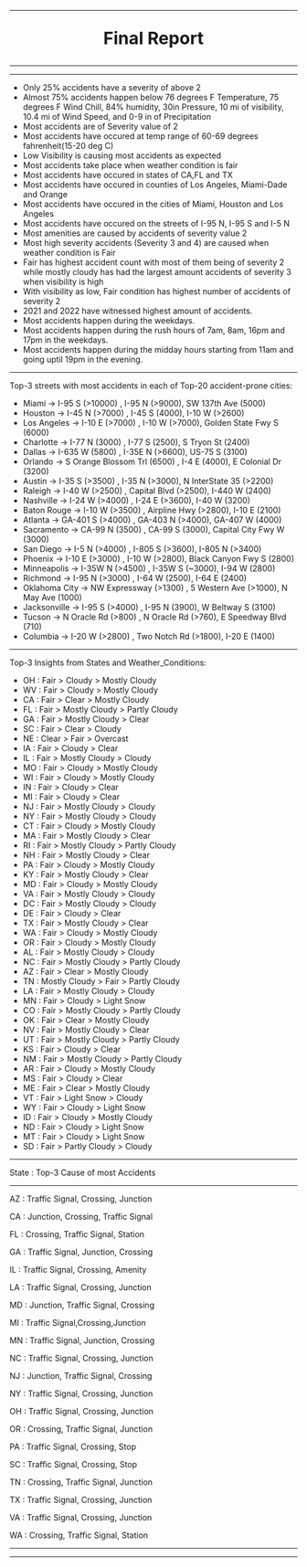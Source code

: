 ***
<p align="center" style="font-size:30px;">
    <b>Final Report</b>
</p>

*** 
***
- Only 25% accidents have a severity of above 2 
- Almost 75% accidents happen below 76 degrees F Temperature, 75 degrees F Wind Chill, 84% humidity, 30in Pressure, 10 mi of visibility, 10.4 mi of Wind Speed, and 0-9 in of Precipitation 
- Most accidents are of Severity value of 2
- Most accidents have occured at temp range of 60-69 degrees fahrenheit(15-20 deg C)
- Low Visibility is causing most accidents as expected
- Most accidents take place when weather condition is fair
- Most accidents have occured in states of CA,FL and TX
- Most accidents have occured in counties of Los Angeles, Miami-Dade and Orange
- Most accidents have occured in the cities of Miami, Houston and Los Angeles
- Most accidents have occured on the streets of I-95 N, I-95 S and I-5 N
- Most amenities are caused by accidents of severity value 2
- Most high severity accidents (Severity 3 and 4) are caused when weather condition is Fair
- Fair has highest accident count with most of them being of severity 2 while mostly cloudy has had the largest amount accidents of severity 3 when visibility is high
- With visibility as low, Fair condition has highest number of accidents of severity 2
- 2021 and 2022 have witnessed highest amount of accidents.
- Most accidents happen during the weekdays.
- Most accidents happen during the rush hours of 7am, 8am, 16pm and 17pm in the weekdays.
- Most accidents happen during the midday hours starting from 11am and going uptil 19pm in the evening.
***
Top-3 streets with most accidents in each of Top-20 accident-prone cities:
- Miami -> I-95 S (>10000) , I-95 N (>9000), SW 137th Ave (5000)
- Houston -> I-45 N (>7000) , I-45 S (4000), I-10 W (>2600)
- Los Angeles -> I-10 E (>7000) , I-10 W (>7000), Golden State Fwy S (6000)
- Charlotte -> I-77 N (3000) , I-77 S (2500), S Tryon St (2400)
- Dallas -> I-635 W (5800) , I-35E N (>6600), US-75 S (3100)
- Orlando -> S Orange Blossom Trl (6500) , I-4 E (4000), E Colonial Dr (3200)
- Austin -> I-35 S (>3500) , I-35 N (>3000), N InterState 35 (>2200)
- Raleigh -> I-40 W (>2500) , Capital Blvd (>2500), I-440 W (2400)
- Nashville -> I-24 W (>4000) , I-24 E (>3600), I-40 W (3200)
- Baton Rouge -> I-10 W (>3500) , Airpline Hwy (>2800), I-10 E (2100)
- Atlanta -> GA-401 S (>4000) , GA-403 N (>4000), GA-407 W (4000)
- Sacramento -> CA-99 N (3500) , CA-99 S (3000), Capital City Fwy W (3000)
- San Diego -> I-5 N (>4000) , I-805 S (>3600), I-805 N (>3400)
- Phoenix -> I-10 E (>3000) , I-10 W (>2800), Black Canyon Fwy S (2800)
- Minneapolis -> I-35W N (>4500) , I-35W S (~3000), I-94 W (2800)
- Richmond -> I-95 N (>3000) , I-64 W (2500), I-64 E (2400)
- Oklahoma City -> NW Expressway (>1300) , 5 Western Ave (>1000), N May Ave (1000)
- Jacksonville -> I-95 S (>4000) , I-95 N (3900), W Beltway S (3100)
- Tucson -> N Oracle Rd (>800) , N Oracle Rd (>760), E Speedway Blvd (710)
- Columbia -> I-20 W (>2800) , Two Notch Rd (>1800), I-20 E (1400)
***
Top-3 Insights from States and Weather_Conditions:
- OH : Fair > Cloudy > Mostly Cloudy
- WV : Fair > Cloudy > Mostly Cloudy
- CA : Fair > Clear > Mostly Cloudy
- FL : Fair > Mostly Cloudy > Partly Cloudy
- GA : Fair > Mostly Cloudy > Clear
- SC : Fair > Clear > Cloudy
- NE : Clear > Fair > Overcast
- IA : Fair > Cloudy > Clear
- IL : Fair > Mostly Cloudy > Cloudy
- MO : Fair > Cloudy > Mostly Cloudy
- WI : Fair > Cloudy > Mostly Cloudy
- IN : Fair > Cloudy > Clear
- MI : Fair > Cloudy > Clear
- NJ : Fair > Mostly Cloudy > Cloudy
- NY : Fair > Mostly Cloudy > Cloudy
- CT : Fair > Cloudy > Mostly Cloudy
- MA : Fair > Mostly Cloudy > Clear
- RI : Fair > Mostly Cloudy > Partly Cloudy
- NH : Fair > Mostly Cloudy > Clear
- PA : Fair > Cloudy > Mostly Cloudy
- KY : Fair > Mostly Cloudy > Clear
- MD : Fair > Cloudy > Mostly Cloudy
- VA : Fair > Mostly Cloudy > Cloudy
- DC : Fair > Mostly Cloudy > Cloudy
- DE : Fair > Cloudy > Clear
- TX : Fair > Mostly Cloudy > Clear
- WA : Fair > Cloudy > Mostly Cloudy
- OR : Fair > Cloudy > Mostly Cloudy
- AL : Fair > Mostly Cloudy > Cloudy
- NC : Fair > Mostly Cloudy > Partly Cloudy
- AZ : Fair > Clear > Mostly Cloudy
- TN : Mostly Cloudy > Fair > Partly Cloudy
- LA : Fair > Mostly Cloudy > Cloudy
- MN : Fair > Cloudy > Light Snow
- CO : Fair > Mostly Cloudy > Partly Cloudy
- OK : Fair > Clear > Mostly Cloudy
- NV : Fair > Mostly Cloudy > Clear
- UT : Fair > Mostly Cloudy > Partly Cloudy
- KS : Fair > Cloudy > Clear
- NM : Fair > Mostly Cloudy > Partly Cloudy
- AR : Fair > Cloudy > Mostly Cloudy
- MS : Fair > Cloudy > Clear
- ME : Fair > Clear > Mostly Cloudy
- VT : Fair > Light Snow > Cloudy
- WY : Fair > Cloudy > Light Snow
- ID : Fair > Cloudy > Mostly Cloudy
- ND : Fair > Cloudy > Light Snow
- MT : Fair > Cloudy > Light Snow
- SD : Fair > Partly Cloudy > Cloudy
***
State    : Top-3 Cause of most Accidents 
***
  
 AZ :      Traffic Signal, Crossing, Junction 

 
 CA :      Junction, Crossing, Traffic Signal 

 
 FL :      Crossing, Traffic Signal, Station 

 
 GA :      Traffic Signal, Junction, Crossing 

 
 IL :      Traffic Signal, Crossing, Amenity 

 
 LA :      Traffic Signal, Crossing, Junction 

 
 MD :      Junction, Traffic Signal, Crossing 

 
 MI :      Traffic Signal,Crossing,Junction 

 
 MN :      Traffic Signal, Junction, Crossing 

 
 NC :      Traffic Signal, Crossing, Junction 

 
 NJ :      Junction, Traffic Signal, Crossing 

 
 NY :      Traffic Signal, Crossing, Junction 

 
 OH :      Traffic Signal, Crossing, Junction 

 
 OR :      Crossing, Traffic Signal, Junction 

 
 PA :      Traffic Signal, Crossing, Stop 

 
 SC :      Traffic Signal, Crossing, Stop 

 
 TN :      Crossing, Traffic Signal, Junction 

 
 TX :      Traffic Signal, Crossing, Junction 

 
 VA :      Traffic Signal, Crossing, Junction 

 
 WA :      Crossing, Traffic Signal, Station 

***
***